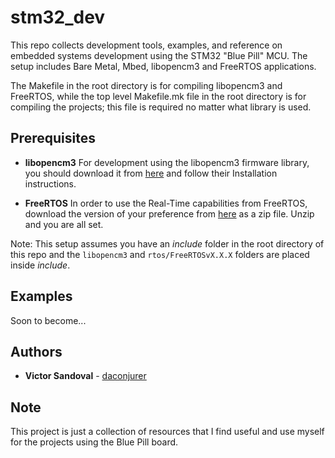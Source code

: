 # stm32_dev
This repo collects development tools, examples, and reference on
embedded systems development using the STM32 "Blue Pill" MCU. The
setup includes Bare Metal, Mbed, libopencm3 and FreeRTOS applications.

The Makefile in the root directory is for compiling libopencm3 and FreeRTOS,
while the top level Makefile.mk file in the root directory is for compiling the
projects; this file is required no matter what library is used.

## Prerequisites

* **libopencm3** For development using the libopencm3 firmware library,
you should download it from [here](https://github.com/libopencm3/libopencm3)
and follow their Installation instructions.

* **FreeRTOS** In order to use the Real-Time capabilities from FreeRTOS,
download the version of your preference from [here](https://www.freertos.org)
as a zip file. Unzip and you are all set.

Note: This setup assumes you have an *include* folder in the root
directory of this repo and the ```libopencm3``` and ```rtos/FreeRTOSvX.X.X```
folders are placed inside *include*.

## Examples

Soon to become...

## Authors

* **Victor Sandoval** - [daconjurer](https://github.com/daconjurer)

## Note

This project is just a collection of resources that I find useful and
use myself for the projects using the Blue Pill board.
